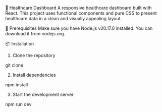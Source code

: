 🏥 Healthcare Dashboard
A responsive healthcare dashboard built with React. This project uses functional components and pure CSS to present healthcare data in a clean and visually appealing layout.

🔧 Prerequisites
Make sure you have Node.js v20.17.0 installed.
You can download it from nodejs.org.

📦 Installation

1. Clone the repository

git clone <repository-url>

2. Install dependencies

npm install

3. Start the development server

npm run dev
